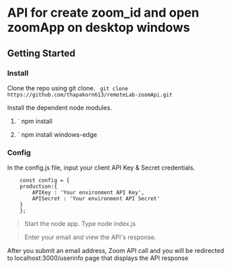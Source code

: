 # API for create zoom_id and open zoomApp on desktop windows

>

## Getting Started

### Install

Clone the repo using git clone.
` git clone https://github.com/thapakorn613/remoteLab-zoomApi.git`

Install the dependent node modules.

1. ` npm install

2. ` npm install windows-edge

### Config

 In the config.js file, input your client API Key & Secret credentials.
``` 
	const config = {
	production:{	
		APIKey : 'Your environment API Key',
		APISecret : 'Your environment API Secret'
	}
    };
```
> Start the node app.
Type node index.js

> Enter your email and view the API's response.

After you submit an email address, Zoom API call and you will be redirected to localhost:3000/userinfo page that displays the API response



